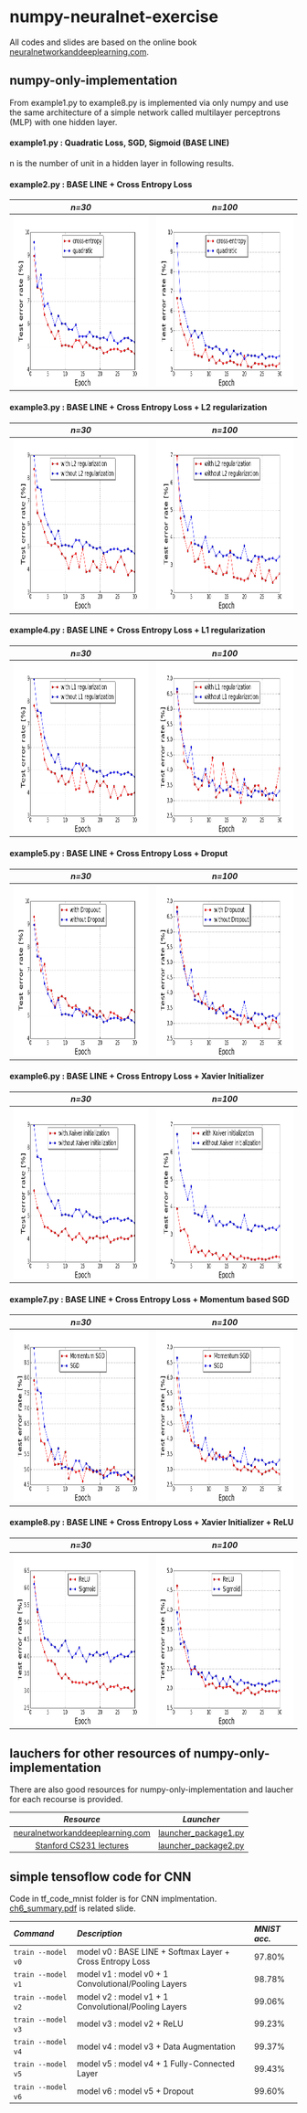 # numpy-neuralnet-exercise

All codes and slides are based on the online book [neuralnetworkanddeeplearning.com](http://neuralnetworksanddeeplearning.com/).

## numpy-only-implementation
From example1.py to example8.py is implemented via only numpy and use the same architecture of a simple network called multilayer perceptrons (MLP) with one hidden layer.  

#### example1.py : Quadratic Loss, SGD, Sigmoid (BASE LINE)
n is the number of unit in a hidden layer in following results.
#### example2.py : BASE LINE + Cross Entropy Loss
*n=30* | *n=100*
:---: | :---: |
<img src = 'figures/example2_30.png' height = '300px'> | <img src = 'figures/example2_100.png' height = '300px'> |  
#### example3.py : BASE LINE + Cross Entropy Loss + L2 regularization
*n=30* | *n=100*
:---: | :---: |
<img src = 'figures/example3_30.png' height = '300px'> | <img src = 'figures/example3_100.png' height = '300px'> |  
#### example4.py : BASE LINE + Cross Entropy Loss + L1 regularization
*n=30* | *n=100*
:---: | :---: |
<img src = 'figures/example4_30.png' height = '300px'> | <img src = 'figures/example4_100.png' height = '300px'> |  
#### example5.py : BASE LINE + Cross Entropy Loss + Droput
*n=30* | *n=100*
:---: | :---: |
<img src = 'figures/example5_30.png' height = '300px'> | <img src = 'figures/example5_100.png' height = '300px'> |  
#### example6.py : BASE LINE + Cross Entropy Loss + Xavier Initializer
*n=30* | *n=100*
:---: | :---: |
<img src = 'figures/example6_30.png' height = '300px'> | <img src = 'figures/example6_100.png' height = '300px'> |  
#### example7.py : BASE LINE + Cross Entropy Loss + Momentum based SGD
*n=30* | *n=100*
:---: | :---: |
<img src = 'figures/example7_30.png' height = '300px'> | <img src = 'figures/example7_100.png' height = '300px'> |  
#### example8.py : BASE LINE + Cross Entropy Loss + Xavier Initializer + ReLU
*n=30* | *n=100*
:---: | :---: |
<img src = 'figures/example8_30.png' height = '300px'> | <img src = 'figures/example8_100.png' height = '300px'> |  

## lauchers for other resources of numpy-only-implementation  
There are also good resources for numpy-only-implementation and laucher for each recourse is provided.

*Resource* | *Launcher*
:---: | :---: |
[neuralnetworkanddeeplearning.com](https://github.com/mnielsen/neural-networks-and-deep-learning) | [launcher_package1.py](https://github.com/hwalsuklee/numpy-neuralnet-exercise/blob/master/launcher_package1.py) |   
[Stanford CS231 lectures](https://github.com/cthorey/CS231/tree/master/assignment2) | [launcher_package2.py](https://github.com/hwalsuklee/numpy-neuralnet-exercise/blob/master/launcher_package2.py) |  

## simple tensoflow code for CNN
Code in tf_code_mnist folder is for CNN implmentation.  
[ch6_summary.pdf](https://github.com/hwalsuklee/numpy-neuralnet-exercise/blob/master/slides/ch6_summary.pdf) is related slide.

*Command* | *Description* | *MNIST acc.*  
:--- | :--- | :--- |
`train --model v0` | model v0 : BASE LINE + Softmax Layer + Cross Entropy Loss  | 97.80%
`train --model v1` | model v1 : model v0 + 1 Convolutional/Pooling Layers  | 98.78%
`train --model v2` | model v2 : model v1 + 1 Convolutional/Pooling Layers  | 99.06%  
`train --model v3` | model v3 : model v2 + ReLU  | 99.23%  
`train --model v4` | model v4 : model v3 + Data Augmentation | 99.37%   
`train --model v5` | model v5 : model v4 + 1 Fully-Connected Layer  | 99.43% |  
`train --model v6` | model v6 : model v5 + Dropout  | 99.60% |  
